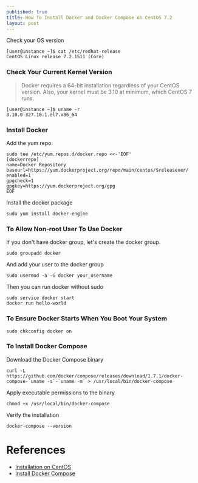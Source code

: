 ```yaml
---
published: true
title: How To Install Docker and Docker Compose on CentOS 7.2
layout: post
---
```

Check your OS version
```
[user@instance ~]$ cat /etc/redhat-release
CentOS Linux release 7.2.1511 (Core)
```

### Check Your Current Kernel Version
> Docker requires a 64-bit installation regardless of your CentOS version. Also, your kernel must be 3.10 at minimum, which CentOS 7 runs.

```
[user@instance ~]$ uname -r
3.10.0-327.10.1.el7.x86_64
```

### Install Docker
Add the yum repo.

```
sudo tee /etc/yum.repos.d/docker.repo <<-'EOF'
[dockerrepo]
name=Docker Repository
baseurl=https://yum.dockerproject.org/repo/main/centos/$releasever/
enabled=1
gpgcheck=1
gpgkey=https://yum.dockerproject.org/gpg
EOF
```

Install the docker package

```
sudo yum install docker-engine
```

### To Allow Non-root User To Use Docker

If you don't have docker group, let's create the docker group.

```
sudo groupadd docker
```

And add your user to the docker group

```
sudo usermod -a -G docker your_username
```

Then you can run docker without sudo

```
sudo service docker start
docker run hello-world
```

### To Ensure Docker Starts When You Boot Your System

```
sudo chkconfig docker on
```

### To Install Docker Compose

Download the Docker Compose binary

```
curl -L https://github.com/docker/compose/releases/download/1.7.1/docker-compose-`uname -s`-`uname -m` > /usr/local/bin/docker-compose
```

Apply executable permissions to the binary

```
chmod +x /usr/local/bin/docker-compose
```

Verify the installation

```
docker-compose --version
```

# References
- [Installation on CentOS](https://docs.docker.com/engine/installation/linux/centos/)
- [Install Docker Compose](https://docs.docker.com/compose/install/)